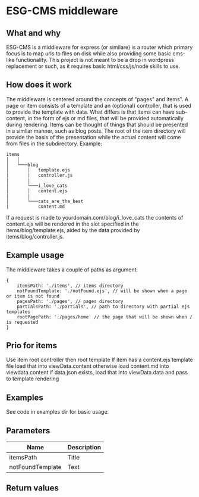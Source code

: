 # ESG-CMS middleware

## What and why
ESG-CMS is a middleware for express (or similare) is a router which primary focus is to map urls to files on disk while also providing some basic cms-like functionality. This project is not meant to be a drop in wordpress replacement or such, as it requires basic html/css/js/node skills to use.

## How does it work
The middleware is centered around the concepts of "pages" and items". A page or item consists of a template and an (optional) controller, that is used to provide the template with data. What differs is that items can have sub-content, in the form of ejs or md files, that will be provided automatically during rendering. Items can be thought of things that should be presented in a simliar manner, such as blog posts. The root of the item directory will provide the basis of the presentation while the actual content will come from files in the subdirectory. Example:

```
items
│   │
│   └───blog
│       │   template.ejs
|       |   controller.js
|       |
│       └───i_love_cats
│       │   content.ejs
|       |
│       └───cats_are_the_best
|           content.md
```

If a request is made to yourdomain.com/blog/i_love_cats the contents of content.ejs will be rendered in the slot specified in the items/blog/template.ejs, aided by the data provided by items/blog/controller.js.

## Example usage




The middleware takes a couple of paths as argument:
```
{
	itemsPath: './items', // items directory
	notFoundTemplate: './notFound.ejs', // will be shown when a page or item is not found
	pagesPath: './pages', // pages directory
	partialsPath: './partials', // path to directory with partial ejs templates
	rootPagePath: './pages/home' // the page that will be shown when / is requested
}
```

## Prio for items
Use item root controller then root template
If item has a content.ejs template file load that into viewData.content otherwise load content.md into viewdata.content
if data.json exists, load that into viewData.data and pass to template rendering

## Examples

See code in examples dir for basic usage.

## Parameters
| Name               | Description |
| -----------        | ----------- |
| itemsPath          | Title       |
| notFoundTemplate   | Text        |

## Return values